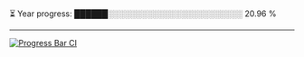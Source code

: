 
⏳ Year progress: ██████░░░░░░░░░░░░░░░░░░░░░░░░ 20.96 %

---

[![Progress Bar CI](https://github.com/thatoranzhevyy/thatoranzhevyy/actions/workflows/node.js.yml/badge.svg)](https://github.com/thatoranzhevyy/thatoranzhevyy/actions/workflows/node.js.yml)

